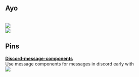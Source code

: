 ## Ayo

<br>
<a href="https://github.com/404kuso/404kuso/">
   <img src="https://github-readme-stats.vercel.app/api?username=404kuso&hide=prs&hide_border=true&count_private=true&theme=dark&show_icons=true">
</a>

<br>
<a href="https://github.com/404kuso/404kuso/">
   <img src="https://github-readme-stats.vercel.app/api/top-langs/?username=404kuso&theme=dark&hide_border=true">
</a>
   
   
## Pins

[**Discord-message-components**](https://github.com/KusoRedsto/discord-message-components")
<br>
Use message components for messages in discord early with
<br>
<a href="https://github.com/KusoRedsto/discord-message-components">
   <img src="https://github-readme-stats.vercel.app/api/pin/?username=kusoredsto&repo=discord-message-components&theme=dark&hide_border=true">
</a>
